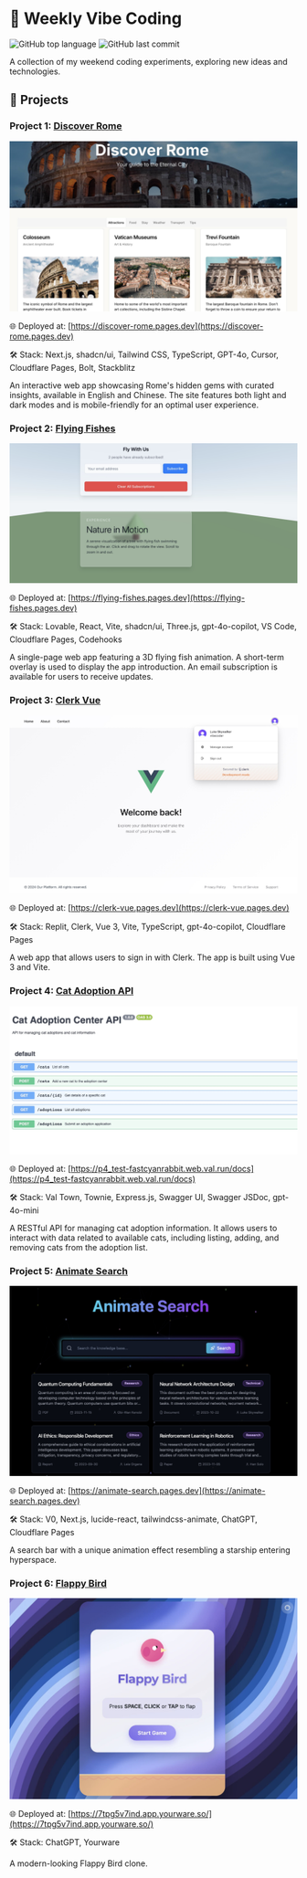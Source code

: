 # 🌊 Weekly Vibe Coding

![GitHub top language](https://img.shields.io/github/languages/top/YiweiShen/weekly-vibe-coding)
![GitHub last commit](https://img.shields.io/github/last-commit/YiweiShen/weekly-vibe-coding)

A collection of my weekend coding experiments, exploring new ideas and technologies.

## 🚀 Projects

### Project 1: [Discover Rome](https://github.com/YiweiShen/weekly-vibe-coding/tree/main/projects/project_1_discover_rome)

![](./projects/project_1_discover_rome/img/project_1.jpg)

🌐 Deployed at: [https://discover-rome.pages.dev](https://discover-rome.pages.dev)

🛠️ Stack: Next.js, shadcn/ui, Tailwind CSS, TypeScript, GPT-4o, Cursor, Cloudflare Pages, Bolt, Stackblitz

An interactive web app showcasing Rome's hidden gems with curated insights, available in English and Chinese. The site features both light and dark modes and is mobile-friendly for an optimal user experience.

### Project 2: [Flying Fishes](https://github.com/YiweiShen/weekly-vibe-coding/tree/main/projects/project_2_flying_fishes)

![](./projects/project_2_flying_fishes/src/img/project_2.jpg)

🌐 Deployed at: [https://flying-fishes.pages.dev](https://flying-fishes.pages.dev)

🛠️ Stack: Lovable, React, Vite, shadcn/ui, Three.js, gpt-4o-copilot, VS Code, Cloudflare Pages, Codehooks

A single-page web app featuring a 3D flying fish animation. A short-term overlay is used to display the app introduction. An email subscription is available for users to receive updates.

### Project 3: [Clerk Vue](https://github.com/YiweiShen/weekly-vibe-coding/tree/main/projects/project_3_clerk_vue)

![](./projects/project_3_clerk_vue/img/after_login.jpg)

🌐 Deployed at: [https://clerk-vue.pages.dev](https://clerk-vue.pages.dev)

🛠️ Stack: Replit, Clerk, Vue 3, Vite, TypeScript, gpt-4o-copilot, Cloudflare Pages

A web app that allows users to sign in with Clerk. The app is built using Vue 3 and Vite.

### Project 4: [Cat Adoption API](https://github.com/YiweiShen/weekly-vibe-coding/tree/main/projects/project_4_cat_adoption_api)

![](./projects/project_4_cat_adoption_api/img/project_4_cat_adoption_api.jpg)

🌐 Deployed at: [https://p4_test-fastcyanrabbit.web.val.run/docs](https://p4_test-fastcyanrabbit.web.val.run/docs)

🛠️ Stack: Val Town, Townie, Express.js, Swagger UI, Swagger JSDoc, gpt-4o-mini

A RESTful API for managing cat adoption information. It allows users to interact with data related to available cats, including listing, adding, and removing cats from the adoption list.

### Project 5: [Animate Search](https://github.com/YiweiShen/weekly-vibe-coding/tree/main/projects/project_5_animate_search)

![](./projects/project_5_animate_search/img/animate_search.jpg)

🌐 Deployed at: [https://animate-search.pages.dev](https://animate-search.pages.dev)

🛠️ Stack: V0, Next.js, lucide-react, tailwindcss-animate, ChatGPT, Cloudflare Pages

A search bar with a unique animation effect resembling a starship entering hyperspace.

### Project 6: [Flappy Bird](https://github.com/YiweiShen/weekly-vibe-coding/tree/main/projects/project_6_flappy_bird)

![](./projects/project_6_flappy_bird/img/flappy_bird.jpg)

🌐 Deployed at: [https://7tpg5v7ind.app.yourware.so/](https://7tpg5v7ind.app.yourware.so/)

🛠️ Stack: ChatGPT, Yourware

A modern-looking Flappy Bird clone.
